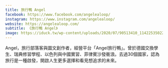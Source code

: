 ```yaml
---
title: 旅行鴨 Angel
facebook: https://www.facebook.com/angelealoop/
instagram: https://www.instagram.com/angelealoop/
website: https://angelealoop.com/
subtitle: 《旅行鴨 Angel》
image: https://iduck.tw/wp-content/uploads/2020/07/90513410_114225350221138_8132686596936826880_o.jpg
---
```


Angel，旅行部落客與圖文創作者，經營平台「Angel旅行鴨」。曾於德國交換學生、瑞典修習學程、以色列與中國實習、菲律賓沙發衝浪。去過30個國家，認為旅行是一種啟發，開啟人生更多選擇和看見想追求的未來。